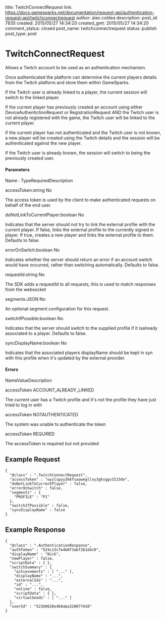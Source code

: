 title: TwitchConnectRequest
link: https://docs.gamesparks.net/documentation/request-api/authentication-request-api/twitchconnectrequest
author: alex.coldea
description: 
post_id: 7835
created: 2015/05/27 14:34:20
created_gmt: 2015/05/27 14:34:20
comment_status: closed
post_name: twitchconnectrequest
status: publish
post_type: post

<!--Allows a Twitch account to be used as an authentication mechanism. -->

# TwitchConnectRequest

Allows a Twitch account to be used as an authentication mechanism.

Once authenticated the platform can determine the current players details from the Twitch platform and store them within GameSparks.

If the Twitch user is already linked to a player, the current session will switch to the linked player.

If the current player has previously created an account using either DeviceAuthentictionRequest or RegistrationRequest AND the Twitch user is not already registered with the game, the Twitch user will be linked to the current player.

If the current player has not authenticated and the Twitch user is not known, a new player will be created using the Twitch details and the session will be authenticated against the new player.

If the Twitch user is already known, the session will switch to being the previously created user.

#### Parameters

Name : TypeRequiredDescription

accessToken:string
No

The access token is used by the client to make authenticated requests on behalf of the end user.

doNotLinkToCurrentPlayer:boolean
No

Indicates that the server should not try to link the external profile with the current player. If false, links the external profile to the currently signed in player. If true, creates a new player and links the external profile to them. Defaults to false.

errorOnSwitch:boolean
No

Indicates whether the server should return an error if an account switch would have occurred, rather than switching automatically. Defaults to false.

requestId:string
No

The SDK adds a requestId to all requests, this is used to match responses from the websocket

segments:JSON
No

An optional segment configuration for this request.

switchIfPossible:boolean
No

Indicates that the server should switch to the supplied profile if it isalready associated to a player. Defaults to false.

syncDisplayName:boolean
No

Indicates that the associated players displayName should be kept in syn with this profile when it's updated by the external provider.

#### Errors

NameValueDescription

accessToken
ACCOUNT_ALREADY_LINKED

The current user has a Twitch profile and it's not the profile they have just tried to log in with

accessToken
NOTAUTHENTICATED

The system was unable to authenticate the token

accessToken
REQUIRED

The accessToken is required but not provided

  


## Example Request
    
    
    {
      "@class" : ".TwitchConnectRequest",
      "accessToken" : "wyzlspyy3k6fsaawegllxy3gksggv3123de",
      "doNotLinkToCurrentPlayer" : false,
      "errorOnSwitch" : false,
      "segments" : {
        "PROFILE" : "P1"
      },
      "switchIfPossible" : false,
      "syncDisplayName" : false
    }

## Example Response
    
    
    {
      "@class" : ".AuthenticationResponse",
      "authToken" : "524c13c7e4b0f3abf2b1ddc0",
      "displayName" : "Nick",
      "newPlayer" : false,
      "scriptData" : { },
      "switchSummary" : {
        "achievements" : [ "..." ],
        "displayName" : "...",
        "externalIds" : "...",
        "id" : "...",
        "online" : false,
        "scriptData" : { },
        "virtualGoods" : [ "..." ]
      },
      "userId" : "523b0628e4b0aba320077410"
    }